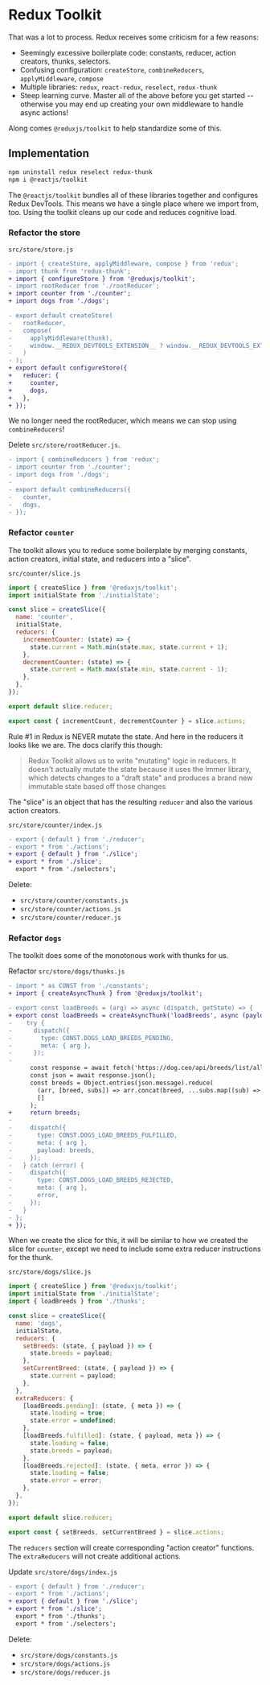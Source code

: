# Redux Toolkit

That was a lot to process.  Redux receives some criticism for a few reasons:
- Seemingly excessive boilerplate code: constants, reducer, action creators, thunks, selectors.
- Confusing configuration: `createStore`, `combineReducers`, `applyMiddleware`, `compose`
- Multiple libraries: `redux`, `react-redux`, `reselect`, `redux-thunk`
- Steep learning curve.  Master all of the above before you get started -- otherwise you may end up creating your own middleware to handle async actions!

Along comes `@reduxjs/toolkit` to help standardize some of this.

## Implementation
```bash
npm uninstall redux reselect redux-thunk
npm i @reactjs/toolkit
```

The `@reactjs/toolkit` bundles all of these libraries together and configures Redux DevTools.  This means we have a single place where we import from, too.  Using the toolkit cleans up our code and reduces cognitive load.

### Refactor the store
`src/store/store.js`
```diff
- import { createStore, applyMiddleware, compose } from 'redux';
- import thunk from 'redux-thunk';
+ import { configureStore } from '@reduxjs/toolkit';
- import rootReducer from './rootReducer';
+ import counter from './counter';
+ import dogs from './dogs';

- export default createStore(
-   rootReducer,
-   compose(
-     applyMiddleware(thunk),
-     window.__REDUX_DEVTOOLS_EXTENSION__ ? window.__REDUX_DEVTOOLS_EXTENSION__() : (f) => f
-   )
- );
+ export default configureStore({
+   reducer: {
+     counter,
+     dogs,
+   },
+ });
```

We no longer need the rootReducer, which means we can stop using `combineReducers`!

Delete `src/store/rootReducer.js`.
```diff
- import { combineReducers } from 'redux';
- import counter from './counter';
- import dogs from './dogs';
- 
- export default combineReducers({
-   counter,
-   dogs,
- });
```

### Refactor `counter`
The toolkit allows you to reduce some boilerplate by merging constants, action creators, initial state, and reducers into a "slice".

`src/counter/slice.js`
```js
import { createSlice } from '@reduxjs/toolkit';
import initialState from './initialState';

const slice = createSlice({
  name: 'counter',
  initialState,
  reducers: {
    incrementCounter: (state) => {
      state.current = Math.min(state.max, state.current + 1);
    },
    decrementCounter: (state) => {
      state.current = Math.max(state.min, state.current - 1);
    },
  },
});

export default slice.reducer;

export const { incrementCount, decrementCounter } = slice.actions;
```

Rule #1 in Redux is NEVER mutate the state.  And here in the reducers it looks like we are.  The docs clarify this though:

> Redux Toolkit allows us to write "mutating" logic in reducers. It<br>
> doesn't actually mutate the state because it uses the Immer library,<br>
> which detects changes to a "draft state" and produces a brand new<br>
> immutable state based off those changes<br>

The "slice" is an object that has the resulting `reducer` and also the various action creators.

`src/store/counter/index.js`
```diff
- export { default } from './reducer';
- export * from './actions';
+ export { default } from './slice';
+ export * from './slice';
  export * from './selectors';
```

Delete:
- `src/store/counter/constants.js`
- `src/store/counter/actions.js`
- `src/store/counter/reducer.js`

### Refactor `dogs`

The toolkit does some of the monotonous work with thunks for us.

Refactor `src/store/dogs/thunks.js`
```diff
- import * as CONST from './constants';
+ import { createAsyncThunk } from '@reduxjs/toolkit';

- export const loadBreeds = (arg) => async (dispatch, getState) => {
+ export const loadBreeds = createAsyncThunk('loadBreeds', async (payload, { dispatch, getState }) => {
-    try {
-      dispatch({
-        type: CONST.DOGS_LOAD_BREEDS_PENDING,
-        meta: { arg },
-      });
-
      const response = await fetch('https://dog.ceo/api/breeds/list/all');
      const json = await response.json();
      const breeds = Object.entries(json.message).reduce(
        (arr, [breed, subs]) => arr.concat(breed, ...subs.map((sub) => `${breed}/${sub}`)),
        []
      );
+     return breeds;
-
-     dispatch({
-       type: CONST.DOGS_LOAD_BREEDS_FULFILLED,
-       meta: { arg },
-       payload: breeds,
-     });
-   } catch (error) {
-     dispatch({
-       type: CONST.DOGS_LOAD_BREEDS_REJECTED,
-       meta: { arg },
-       error,
-     });
-   }
- };
+ });
```

When we create the slice for this, it will be similar to how we created the slice for `counter`, except we need to include some extra reducer instructions for the thunk.

`src/store/dogs/slice.js`
```js
import { createSlice } from '@reduxjs/toolkit';
import initialState from './initialState';
import { loadBreeds } from './thunks';

const slice = createSlice({
  name: 'dogs',
  initialState,
  reducers: {
    setBreeds: (state, { payload }) => {
      state.breeds = payload;
    },
    setCurrentBreed: (state, { payload }) => {
      state.current = payload;
    },
  },
  extraReducers: {
    [loadBreeds.pending]: (state, { meta }) => {
      state.loading = true;
      state.error = undefined;
    },
    [loadBreeds.fulfilled]: (state, { payload, meta }) => {
      state.loading = false;
      state.breeds = payload;
    },
    [loadBreeds.rejected]: (state, { meta, error }) => {
      state.loading = false;
      state.error = error;
    },
  },
});

export default slice.reducer;

export const { setBreeds, setCurrentBreed } = slice.actions;
```

The `reducers` section will create corresponding "action creator" functions.  The `extraReducers` will not create additional actions.

Update `src/store/dogs/index.js`
```diff
- export { default } from './reducer';
- export * from './actions';
+ export { default } from './slice';
+ export * from './slice';
  export * from './thunks';
  export * from './selectors';
```

Delete:
- `src/store/dogs/constants.js`
- `src/store/dogs/actions.js`
- `src/store/dogs/reducer.js`
